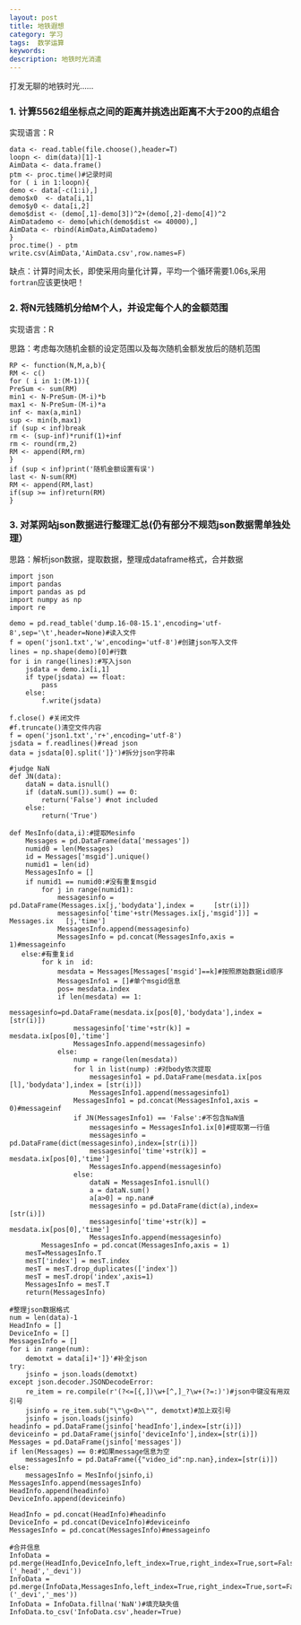 ```yaml
---
layout: post
title: 地铁遐想 
category: 学习
tags:  数学运算	        
keywords: 
description: 地铁时光消遣
---
```


打发无聊的地铁时光……

### 1. 计算5562组坐标点之间的距离并挑选出距离不大于200的点组合

实现语言：R

    data <- read.table(file.choose(),header=T)
    loopn <- dim(data)[1]-1
    AimData <- data.frame()
    ptm <- proc.time()#记录时间
    for ( i in 1:loopn){
    demo <- data[-c(1:i),]
    demo$x0  <- data[i,1]
    demo$y0 <- data[i,2]
    demo$dist <- (demo[,1]-demo[3])^2+(demo[,2]-demo[4])^2
    AimDatademo <- demo[which(demo$dist <= 40000),]
    AimData <- rbind(AimData,AimDatademo)
    }
    proc.time() - ptm
    write.csv(AimData,'AimData.csv',row.names=F)

缺点：计算时间太长，即使采用向量化计算，平均一个循环需要1.06s,采用`fortran`应该更快吧！

### 2.  将N元钱随机分给M个人，并设定每个人的金额范围

实现语言：R

思路：考虑每次随机金额的设定范围以及每次随机金额发放后的随机范围

    RP <- function(N,M,a,b){
    RM <- c()
    for ( i in 1:(M-1)){
    PreSum <- sum(RM)
    min1 <- N-PreSum-(M-i)*b
    max1 <- N-PreSum-(M-i)*a
    inf <- max(a,min1)
    sup <- min(b,max1)
    if (sup < inf)break
    rm <- (sup-inf)*runif(1)+inf
    rm <- round(rm,2)
    RM <- append(RM,rm)
    }
    if (sup < inf)print('随机金额设置有误')
    last <- N-sum(RM)
    RM <- append(RM,last)
    if(sup >= inf)return(RM)
    }

### 3. 对某网站json数据进行整理汇总(仍有部分不规范json数据需单独处理）

思路：解析json数据，提取数据，整理成dataframe格式，合并数据

    import json
    import pandas
    import pandas as pd 
    import numpy as np
    import re

    demo = pd.read_table('dump.16-08-15.1',encoding='utf-8',sep='\t',header=None)#读入文件
    f = open('json1.txt','w',encoding='utf-8')#创建json写入文件
    lines = np.shape(demo)[0]#行数
    for i in range(lines):#写入json
        jsdata = demo.ix[i,1]
        if type(jsdata) == float:
            pass
        else:
            f.write(jsdata)

    f.close() #关闭文件
    #f.truncate()清空文件内容
    f = open('json1.txt','r+',encoding='utf-8')
    jsdata = f.readlines()#read json
    data = jsdata[0].split(']}')#拆分json字符串

    #judge NaN
    def JN(data):
        dataN = data.isnull()
        if (dataN.sum()).sum() == 0:
            return('False') #not included
        else:
            return('True')

    def MesInfo(data,i):#提取Mesinfo
        Messages = pd.DataFrame(data['messages'])
        numid0 = len(Messages)
        id = Messages['msgid'].unique()
        numid1 = len(id)
        MessagesInfo = []
        if numid1 == numid0:#没有重复msgid
            for j in range(numid1):
                messagesinfo = pd.DataFrame(Messages.ix[j,'bodydata'],index =     [str(i)])
                messagesinfo['time'+str(Messages.ix[j,'msgid'])] = Messages.ix   [j,'time']
                MessagesInfo.append(messagesinfo)
                MessagesInfo = pd.concat(MessagesInfo,axis = 1)#messageinfo
       else:#有重复id
            for k in  id:
                mesdata = Messages[Messages['msgid']==k]#按照原始数据id顺序
                MessagesInfo1 = []#单个msgid信息
                pos= mesdata.index
                if len(mesdata) == 1:
                    messagesinfo=pd.DataFrame(mesdata.ix[pos[0],'bodydata'],index = [str(i)])
                    messagesinfo['time'+str(k)] = mesdata.ix[pos[0],'time']
                    MessagesInfo.append(messagesinfo)
                else:
                    nump = range(len(mesdata))
                    for l in list(nump) :#对body依次提取
                        messagesinfo1 = pd.DataFrame(mesdata.ix[pos [l],'bodydata'],index = [str(i)])
                        MessagesInfo1.append(messagesinfo1)
                    MessagesInfo1 = pd.concat(MessagesInfo1,axis = 0)#messageinf
                    if JN(MessagesInfo1) == 'False':#不包含NaN值
                        messagesinfo = MessagesInfo1.ix[0]#提取第一行值
                        messagesinfo = pd.DataFrame(dict(messagesinfo),index=[str(i)])
                        messagesinfo['time'+str(k)] = mesdata.ix[pos[0],'time']
                        MessagesInfo.append(messagesinfo)
                    else:
                        dataN = MessagesInfo1.isnull()
                        a = dataN.sum()
                        a[a>0] = np.nan#
                        messagesinfo = pd.DataFrame(dict(a),index=[str(i)])
                        messagesinfo['time'+str(k)] = mesdata.ix[pos[0],'time'] 
                        MessagesInfo.append(messagesinfo)
            MessagesInfo = pd.concat(MessagesInfo,axis = 1)
        mesT=MessagesInfo.T
        mesT['index'] = mesT.index
        mesT = mesT.drop_duplicates(['index'])
        mesT = mesT.drop('index',axis=1)
        MessagesInfo = mesT.T
        return(MessagesInfo)

    #整理json数据格式
    num = len(data)-1
    HeadInfo = []
    DeviceInfo = []
    MessagesInfo = []
    for i in range(num):
        demotxt = data[i]+']}'#补全json
    try:
        jsinfo = json.loads(demotxt)
    except json.decoder.JSONDecodeError:
        re_item = re.compile(r'(?<=[{,])\w+[^,]_?\w+(?=:)')#json中键没有用双引号
        jsinfo = re_item.sub("\"\g<0>\"", demotxt)#加上双引号
        jsinfo = json.loads(jsinfo)
    headinfo = pd.DataFrame(jsinfo['headInfo'],index=[str(i)])
    deviceinfo = pd.DataFrame(jsinfo['deviceInfo'],index=[str(i)])
    Messages = pd.DataFrame(jsinfo['messages'])
    if len(Messages) == 0:#如果message信息为空
        messagesInfo = pd.DataFrame({"video_id":np.nan},index=[str(i)])
    else:
        messagesInfo = MesInfo(jsinfo,i)
    MessagesInfo.append(messagesInfo)
    HeadInfo.append(headinfo)
    DeviceInfo.append(deviceinfo)

    HeadInfo = pd.concat(HeadInfo)#headinfo
    DeviceInfo = pd.concat(DeviceInfo)#deviceinfo
    MessagesInfo = pd.concat(MessagesInfo)#messageinfo

    #合并信息
    InfoData = pd.merge(HeadInfo,DeviceInfo,left_index=True,right_index=True,sort=False,suffixes=('_head','_devi'))
    InfoData = pd.merge(InfoData,MessagesInfo,left_index=True,right_index=True,sort=False,suffixes=('_devi','_mes'))
    InfoData = InfoData.fillna('NaN')#填充缺失值
    InfoData.to_csv('InfoData.csv',header=True)

